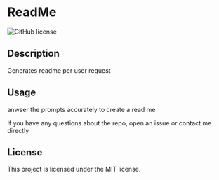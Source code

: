 
# ReadMe
![GitHub license](https://img.shields.io/github/license/MIT)

## Description
Generates readme per user request

## Usage
anwser the prompts accurately to create a read me

If you have any questions about the repo, open an issue or contact me directly
## License
This project is licensed under the MIT license.
